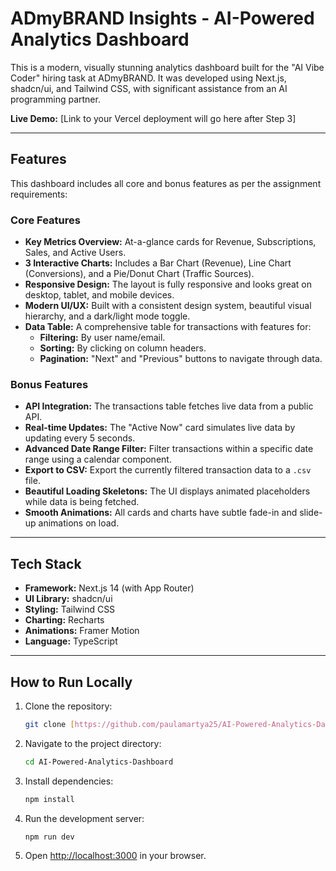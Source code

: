 # ADmyBRAND Insights - AI-Powered Analytics Dashboard

This is a modern, visually stunning analytics dashboard built for the "AI Vibe Coder" hiring task at ADmyBRAND. It was developed using Next.js, shadcn/ui, and Tailwind CSS, with significant assistance from an AI programming partner.

**Live Demo:** [Link to your Vercel deployment will go here after Step 3]

---

## Features

This dashboard includes all core and bonus features as per the assignment requirements:

### Core Features
- **Key Metrics Overview:** At-a-glance cards for Revenue, Subscriptions, Sales, and Active Users.
- **3 Interactive Charts:** Includes a Bar Chart (Revenue), Line Chart (Conversions), and a Pie/Donut Chart (Traffic Sources).
- **Responsive Design:** The layout is fully responsive and looks great on desktop, tablet, and mobile devices.
- **Modern UI/UX:** Built with a consistent design system, beautiful visual hierarchy, and a dark/light mode toggle.
- **Data Table:** A comprehensive table for transactions with features for:
    - **Filtering:** By user name/email.
    - **Sorting:** By clicking on column headers.
    - **Pagination:** "Next" and "Previous" buttons to navigate through data.

### Bonus Features
- **API Integration:** The transactions table fetches live data from a public API.
- **Real-time Updates:** The "Active Now" card simulates live data by updating every 5 seconds.
- **Advanced Date Range Filter:** Filter transactions within a specific date range using a calendar component.
- **Export to CSV:** Export the currently filtered transaction data to a `.csv` file.
- **Beautiful Loading Skeletons:** The UI displays animated placeholders while data is being fetched.
- **Smooth Animations:** All cards and charts have subtle fade-in and slide-up animations on load.

---

## Tech Stack

- **Framework:** Next.js 14 (with App Router)
- **UI Library:** shadcn/ui
- **Styling:** Tailwind CSS
- **Charting:** Recharts
- **Animations:** Framer Motion
- **Language:** TypeScript

---

## How to Run Locally

1.  Clone the repository:
    ```bash
    git clone [https://github.com/paulamartya25/AI-Powered-Analytics-Dashboard.git](https://github.com/paulamartya25/AI-Powered-Analytics-Dashboard.git)
    ```
2.  Navigate to the project directory:
    ```bash
    cd AI-Powered-Analytics-Dashboard
    ```
3.  Install dependencies:
    ```bash
    npm install
    ```
4.  Run the development server:
    ```bash
    npm run dev
    ```
5.  Open [http://localhost:3000](http://localhost:3000) in your browser.
